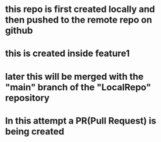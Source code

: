 # this repo is first created locally and then pushed to the remote repo on github
# this is created inside feature1
# later this will be merged with the "main" branch of the "LocalRepo" repository
# In this attempt a PR(Pull Request) is being created